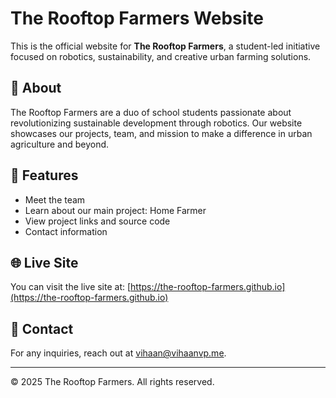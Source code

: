 # The Rooftop Farmers Website

This is the official website for **The Rooftop Farmers**, a student-led initiative focused on robotics, sustainability, and creative urban farming solutions.

## 🌱 About

The Rooftop Farmers are a duo of school students passionate about revolutionizing sustainable development through robotics. Our website showcases our projects, team, and mission to make a difference in urban agriculture and beyond.

## 🚀 Features

- Meet the team
- Learn about our main project: Home Farmer
- View project links and source code
- Contact information

## 🌐 Live Site

You can visit the live site at: [https://the-rooftop-farmers.github.io](https://the-rooftop-farmers.github.io)

## 📧 Contact

For any inquiries, reach out at [vihaan@vihaanvp.me](mailto:vihaan@vihaanvp.me).

---

&copy; 2025 The Rooftop Farmers. All rights reserved.